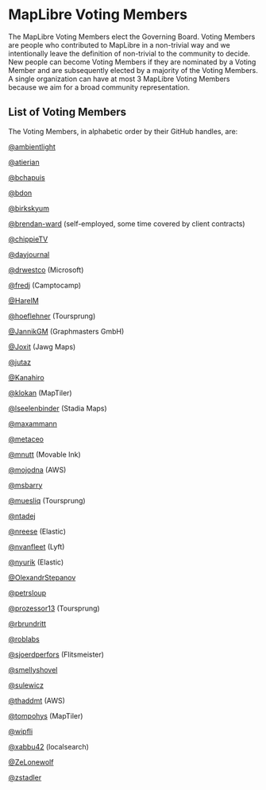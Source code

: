 # MapLibre Voting Members

The MapLibre Voting Members elect the Governing Board. Voting Members are people who contributed to MapLibre in a non-trivial way and we intentionally leave the definition of non-trivial to the community to decide. New people can become Voting Members if they are nominated by a Voting Member and are subsequently elected by a majority of the Voting Members. A single organization can have at most 3 MapLibre Voting Members because we aim for a broad community representation.

## List of Voting Members

The Voting Members, in alphabetic order by their GitHub handles, are:

[@ambientlight](https://github.com/ambientlight)

[@atierian](https://github.com/atierian)

[@bchapuis](https://github.com/bchapuis)

[@bdon](https://github.com/bdon)

[@birkskyum](https://github.com/birkskyum)

[@brendan-ward](https://github.com/brendan-ward) (self-employed, some time covered by client contracts)

[@chippieTV](https://github.com/chippieTV)

[@dayjournal](https://github.com/dayjournal)

[@drwestco](https://github.com/drwestco) (Microsoft)

[@fredj](https://github.com/fredj) (Camptocamp)

[@HarelM](https://github.com/harelm)

[@hoeflehner](https://github.com/hoeflehner) (Toursprung)

[@JannikGM](https://github.com/JannikGM) (Graphmasters GmbH)

[@Joxit](https://github.com/Joxit) (Jawg Maps)

[@jutaz](https://github.com/jutaz)

[@Kanahiro](https://github.com/Kanahiro)

[@klokan](https://github.com/klokan) (MapTiler)

[@lseelenbinder](https://github.com/lseelenbinder) (Stadia Maps)

[@maxammann](https://github.com/maxammann)

[@metaceo](https://github.com/metaceo)

[@mnutt](https://github.com/mnutt) (Movable Ink)

[@mojodna](https://github.com/mojodna) (AWS)

[@msbarry](https://github.com/msbarry)

[@muesliq](https://github.com/muesliq) (Toursprung)

[@ntadej](https://github.com/ntadej)

[@nreese](https://github.com/nreese) (Elastic)

[@nvanfleet](https://github.com/nvanfleet) (Lyft)

[@nyurik](https://github.com/nyurik) (Elastic)

[@OlexandrStepanov](https://github.com/OlexandrStepanov)

[@petrsloup](https://github.com/petrsloup)

[@prozessor13](https://github.com/prozessor13) (Toursprung)

[@rbrundritt](https://github.com/rbrundritt)

[@roblabs](https://github.com/roblabs)

[@sjoerdperfors](https://github.com/sjoerdperfors) (Flitsmeister)

[@smellyshovel](https://github.com/smellyshovel)

[@sulewicz](https://github.com/sulewicz)

[@thaddmt](https://github.com/thaddmt) (AWS)

[@tompohys](https://github.com/TomPohys) (MapTiler)

[@wipfli](https://github.com/wipfli)

[@xabbu42](https://github.com/xabbu42) (localsearch)

[@ZeLonewolf](https://github.com/ZeLonewolf)

[@zstadler](https://github.com/zstadler)
